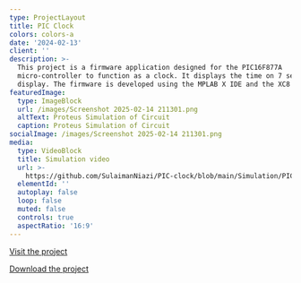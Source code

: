 ```yaml
---
type: ProjectLayout
title: PIC Clock
colors: colors-a
date: '2024-02-13'
client: ''
description: >-
  This project is a firmware application designed for the PIC16F877A
  micro-controller to function as a clock. It displays the time on 7 segment
  display. The firmware is developed using the MPLAB X IDE and the XC8 compiler.
featuredImage:
  type: ImageBlock
  url: /images/Screenshot 2025-02-14 211301.png
  altText: Proteus Simulation of Circuit
  caption: Proteus Simulation of Circuit
socialImage: /images/Screenshot 2025-02-14 211301.png
media:
  type: VideoBlock
  title: Simulation video
  url: >-
    https://github.com/SulaimanNiazi/PIC-clock/blob/main/Simulation/PIC%20Clock%20Simulation%20Video.mp4
  elementId: ''
  autoplay: false
  loop: false
  muted: false
  controls: true
  aspectRatio: '16:9'
---
```

[Visit the project](https://github.com/SulaimanNiazi/PIC-clock)

[Download the project](https://github.com/SulaimanNiazi/PIC-clock/archive/refs/heads/main.zip)
